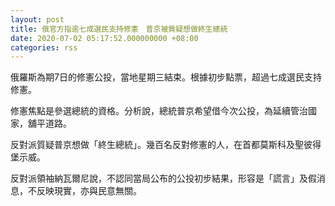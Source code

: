 ```yaml
---
layout: post
title: 俄官方指逾七成選民支持修憲　普京被質疑想做終生總統
date: 2020-07-02 05:17:52.000000000 +08:00
categories: rss
---
```


俄羅斯為期7日的修憲公投，當地星期三結束。根據初步點票，超過七成選民支持修憲。

修憲焦點是參選總統的資格。分析說，總統普京希望借今次公投，為延續管治國家，舖平道路。

反對派質疑普京想做「終生總統」。幾百名反對修憲的人，在首都莫斯科及聖彼得堡示威。

反對派領袖納瓦爾尼說，不認同當局公布的公投初步結果，形容是「謊言」及假消息，不反映現實，亦與民意無關。
